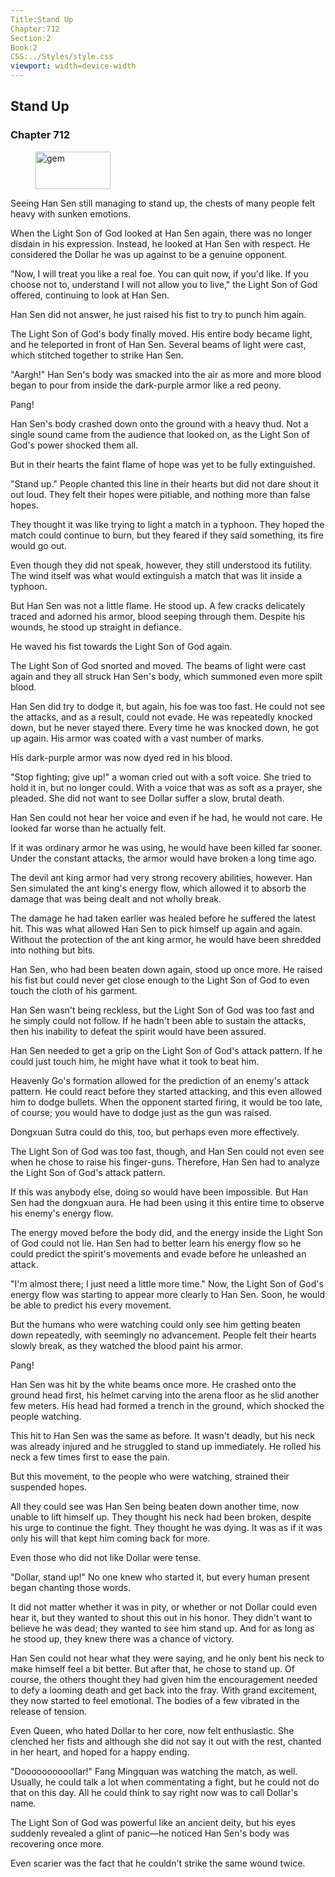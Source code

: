 ```yaml
---
Title:Stand Up 
Chapter:712 
Section:2 
Book:2 
CSS:../Styles/style.css 
viewport: width=device-width
---
```

  
## Stand Up
### Chapter 712
  
<figure>
	<img src="../Images/gem.gif" alt="gem" id="gem" width="120" height="60" />
</figure>
  

  
Seeing Han Sen still managing to stand up, the chests of many people felt heavy with sunken emotions.

When the Light Son of God looked at Han Sen again, there was no longer disdain in his expression. Instead, he looked at Han Sen with respect. He considered the Dollar he was up against to be a genuine opponent.

"Now, I will treat you like a real foe. You can quit now, if you'd like. If you choose not to, understand I will not allow you to live," the Light Son of God offered, continuing to look at Han Sen.

Han Sen did not answer, he just raised his fist to try to punch him again.

The Light Son of God's body finally moved. His entire body became light, and he teleported in front of Han Sen. Several beams of light were cast, which stitched together to strike Han Sen.

"Aargh!" Han Sen's body was smacked into the air as more and more blood began to pour from inside the dark-purple armor like a red peony.

Pang!

Han Sen's body crashed down onto the ground with a heavy thud. Not a single sound came from the audience that looked on, as the Light Son of God's power shocked them all.

But in their hearts the faint flame of hope was yet to be fully extinguished.

"Stand up." People chanted this line in their hearts but did not dare shout it out loud. They felt their hopes were pitiable, and nothing more than false hopes.

They thought it was like trying to light a match in a typhoon. They hoped the match could continue to burn, but they feared if they said something, its fire would go out.

Even though they did not speak, however, they still understood its futility. The wind itself was what would extinguish a match that was lit inside a typhoon.

But Han Sen was not a little flame. He stood up. A few cracks delicately traced and adorned his armor, blood seeping through them. Despite his wounds, he stood up straight in defiance.

He waved his fist towards the Light Son of God again.

The Light Son of God snorted and moved. The beams of light were cast again and they all struck Han Sen's body, which summoned even more spilt blood.

Han Sen did try to dodge it, but again, his foe was too fast. He could not see the attacks, and as a result, could not evade. He was repeatedly knocked down, but he never stayed there. Every time he was knocked down, he got up again. His armor was coated with a vast number of marks.

His dark-purple armor was now dyed red in his blood.

"Stop fighting; give up!" a woman cried out with a soft voice. She tried to hold it in, but no longer could. With a voice that was as soft as a prayer, she pleaded. She did not want to see Dollar suffer a slow, brutal death.

Han Sen could not hear her voice and even if he had, he would not care. He looked far worse than he actually felt.

If it was ordinary armor he was using, he would have been killed far sooner. Under the constant attacks, the armor would have broken a long time ago.

The devil ant king armor had very strong recovery abilities, however. Han Sen simulated the ant king's energy flow, which allowed it to absorb the damage that was being dealt and not wholly break.

The damage he had taken earlier was healed before he suffered the latest hit. This was what allowed Han Sen to pick himself up again and again. Without the protection of the ant king armor, he would have been shredded into nothing but bits.

Han Sen, who had been beaten down again, stood up once more. He raised his fist but could never get close enough to the Light Son of God to even touch the cloth of his garment.

Han Sen wasn't being reckless, but the Light Son of God was too fast and he simply could not follow. If he hadn't been able to sustain the attacks, then his inability to defeat the spirit would have been assured.

Han Sen needed to get a grip on the Light Son of God's attack pattern. If he could just touch him, he might have what it took to beat him.

Heavenly Go's formation allowed for the prediction of an enemy's attack pattern. He could react before they started attacking, and this even allowed him to dodge bullets. When the opponent started firing, it would be too late, of course; you would have to dodge just as the gun was raised.

Dongxuan Sutra could do this, too, but perhaps even more effectively.

The Light Son of God was too fast, though, and Han Sen could not even see when he chose to raise his finger-guns. Therefore, Han Sen had to analyze the Light Son of God's attack pattern.

If this was anybody else, doing so would have been impossible. But Han Sen had the dongxuan aura. He had been using it this entire time to observe his enemy's energy flow.

The energy moved before the body did, and the energy inside the Light Son of God could not lie. Han Sen had to better learn his energy flow so he could predict the spirit's movements and evade before he unleashed an attack.

"I'm almost there; I just need a little more time." Now, the Light Son of God's energy flow was starting to appear more clearly to Han Sen. Soon, he would be able to predict his every movement.

But the humans who were watching could only see him getting beaten down repeatedly, with seemingly no advancement. People felt their hearts slowly break, as they watched the blood paint his armor.

Pang!

Han Sen was hit by the white beams once more. He crashed onto the ground head first, his helmet carving into the arena floor as he slid another few meters. His head had formed a trench in the ground, which shocked the people watching.

This hit to Han Sen was the same as before. It wasn't deadly, but his neck was already injured and he struggled to stand up immediately. He rolled his neck a few times first to ease the pain.

But this movement, to the people who were watching, strained their suspended hopes.

All they could see was Han Sen being beaten down another time, now unable to lift himself up. They thought his neck had been broken, despite his urge to continue the fight. They thought he was dying. It was as if it was only his will that kept him coming back for more.

Even those who did not like Dollar were tense.

"Dollar, stand up!" No one knew who started it, but every human present began chanting those words.

It did not matter whether it was in pity, or whether or not Dollar could even hear it, but they wanted to shout this out in his honor. They didn't want to believe he was dead; they wanted to see him stand up. And for as long as he stood up, they knew there was a chance of victory.

Han Sen could not hear what they were saying, and he only bent his neck to make himself feel a bit better. But after that, he chose to stand up. Of course, the others thought they had given him the encouragement needed to defy a looming death and get back into the fray. With grand excitement, they now started to feel emotional. The bodies of a few vibrated in the release of tension.

Even Queen, who hated Dollar to her core, now felt enthusiastic. She clenched her fists and although she did not say it out with the rest, chanted in her heart, and hoped for a happy ending.

"Doooooooooollar!" Fang Mingquan was watching the match, as well. Usually, he could talk a lot when commentating a fight, but he could not do that on this day. All he could think to say right now was to call Dollar's name.

The Light Son of God was powerful like an ancient deity, but his eyes suddenly revealed a glint of panic—he noticed Han Sen's body was recovering once more.

Even scarier was the fact that he couldn't strike the same wound twice.